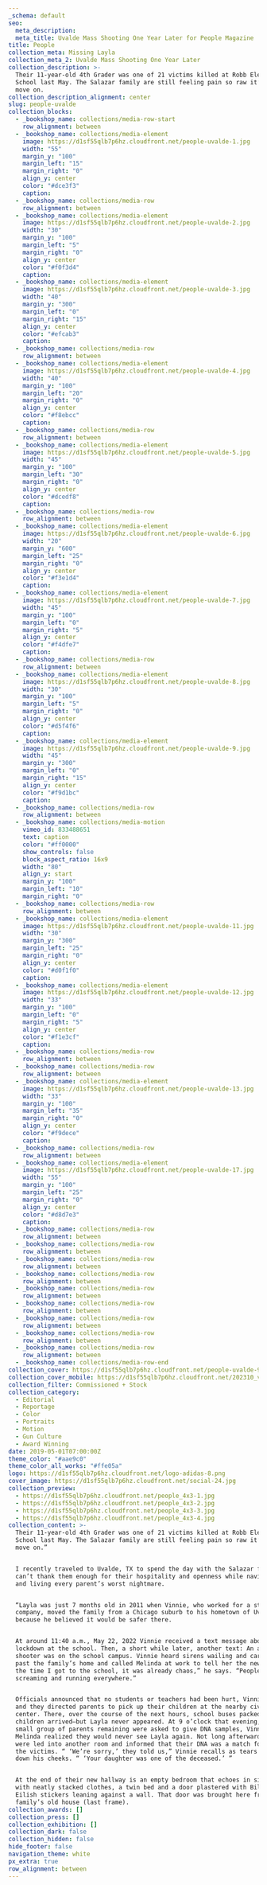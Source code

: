 ```yaml
---
_schema: default
seo:
  meta_description:
  meta_title: Uvalde Mass Shooting One Year Later for People Magazine
title: People
collection_meta: Missing Layla
collection_meta_2: Uvalde Mass Shooting One Year Later
collection_description: >-
  Their 11-year-old 4th Grader was one of 21 victims killed at Robb Elementary
  School last May. The Salazar family are still feeling pain so raw it’s hard to
  move on.
collection_description_alignment: center
slug: people-uvalde
collection_blocks:
  - _bookshop_name: collections/media-row-start
    row_alignment: between
  - _bookshop_name: collections/media-element
    image: https://d1sf55qlb7p6hz.cloudfront.net/people-uvalde-1.jpg
    width: "55"
    margin_y: "100"
    margin_left: "15"
    margin_right: "0"
    align_y: center
    color: "#dce3f3"
    caption:
  - _bookshop_name: collections/media-row
    row_alignment: between
  - _bookshop_name: collections/media-element
    image: https://d1sf55qlb7p6hz.cloudfront.net/people-uvalde-2.jpg
    width: "30"
    margin_y: "100"
    margin_left: "5"
    margin_right: "0"
    align_y: center
    color: "#f0f3d4"
    caption:
  - _bookshop_name: collections/media-element
    image: https://d1sf55qlb7p6hz.cloudfront.net/people-uvalde-3.jpg
    width: "40"
    margin_y: "300"
    margin_left: "0"
    margin_right: "15"
    align_y: center
    color: "#efcab3"
    caption:
  - _bookshop_name: collections/media-row
    row_alignment: between
  - _bookshop_name: collections/media-element
    image: https://d1sf55qlb7p6hz.cloudfront.net/people-uvalde-4.jpg
    width: "40"
    margin_y: "100"
    margin_left: "20"
    margin_right: "0"
    align_y: center
    color: "#f8ebcc"
    caption:
  - _bookshop_name: collections/media-row
    row_alignment: between
  - _bookshop_name: collections/media-element
    image: https://d1sf55qlb7p6hz.cloudfront.net/people-uvalde-5.jpg
    width: "45"
    margin_y: "100"
    margin_left: "30"
    margin_right: "0"
    align_y: center
    color: "#dcedf8"
    caption:
  - _bookshop_name: collections/media-row
    row_alignment: between
  - _bookshop_name: collections/media-element
    image: https://d1sf55qlb7p6hz.cloudfront.net/people-uvalde-6.jpg
    width: "20"
    margin_y: "600"
    margin_left: "25"
    margin_right: "0"
    align_y: center
    color: "#f3e1d4"
    caption:
  - _bookshop_name: collections/media-element
    image: https://d1sf55qlb7p6hz.cloudfront.net/people-uvalde-7.jpg
    width: "45"
    margin_y: "100"
    margin_left: "0"
    margin_right: "5"
    align_y: center
    color: "#f4dfe7"
    caption:
  - _bookshop_name: collections/media-row
    row_alignment: between
  - _bookshop_name: collections/media-element
    image: https://d1sf55qlb7p6hz.cloudfront.net/people-uvalde-8.jpg
    width: "30"
    margin_y: "100"
    margin_left: "5"
    margin_right: "0"
    align_y: center
    color: "#d5f4f6"
    caption:
  - _bookshop_name: collections/media-element
    image: https://d1sf55qlb7p6hz.cloudfront.net/people-uvalde-9.jpg
    width: "45"
    margin_y: "300"
    margin_left: "0"
    margin_right: "15"
    align_y: center
    color: "#f9d1bc"
    caption:
  - _bookshop_name: collections/media-row
    row_alignment: between
  - _bookshop_name: collections/media-motion
    vimeo_id: 833488651
    text: caption
    color: "#ff0000"
    show_controls: false
    block_aspect_ratio: 16x9
    width: "80"
    align_y: start
    margin_y: "100"
    margin_left: "10"
    margin_right: "0"
  - _bookshop_name: collections/media-row
    row_alignment: between
  - _bookshop_name: collections/media-element
    image: https://d1sf55qlb7p6hz.cloudfront.net/people-uvalde-11.jpg
    width: "30"
    margin_y: "300"
    margin_left: "25"
    margin_right: "0"
    align_y: center
    color: "#d0f1f0"
    caption:
  - _bookshop_name: collections/media-element
    image: https://d1sf55qlb7p6hz.cloudfront.net/people-uvalde-12.jpg
    width: "33"
    margin_y: "100"
    margin_left: "0"
    margin_right: "5"
    align_y: center
    color: "#f1e3cf"
    caption:
  - _bookshop_name: collections/media-row
    row_alignment: between
  - _bookshop_name: collections/media-row
    row_alignment: between
  - _bookshop_name: collections/media-element
    image: https://d1sf55qlb7p6hz.cloudfront.net/people-uvalde-13.jpg
    width: "33"
    margin_y: "100"
    margin_left: "35"
    margin_right: "0"
    align_y: center
    color: "#f9dece"
    caption:
  - _bookshop_name: collections/media-row
    row_alignment: between
  - _bookshop_name: collections/media-element
    image: https://d1sf55qlb7p6hz.cloudfront.net/people-uvalde-17.jpg
    width: "55"
    margin_y: "100"
    margin_left: "25"
    margin_right: "0"
    align_y: center
    color: "#d8d7e3"
    caption:
  - _bookshop_name: collections/media-row
    row_alignment: between
  - _bookshop_name: collections/media-row
    row_alignment: between
  - _bookshop_name: collections/media-row
    row_alignment: between
  - _bookshop_name: collections/media-row
    row_alignment: between
  - _bookshop_name: collections/media-row
    row_alignment: between
  - _bookshop_name: collections/media-row
    row_alignment: between
  - _bookshop_name: collections/media-row
    row_alignment: between
  - _bookshop_name: collections/media-row
    row_alignment: between
  - _bookshop_name: collections/media-row
    row_alignment: between
  - _bookshop_name: collections/media-row-end
collection_cover: https://d1sf55qlb7p6hz.cloudfront.net/people-uvalde-9.jpg
collection_cover_mobile: https://d1sf55qlb7p6hz.cloudfront.net/202310_vert-covers-7.jpg
collection_filter: Commissioned + Stock
collection_category:
  - Editorial
  - Reportage
  - Color
  - Portraits
  - Motion
  - Gun Culture
  - Award Winning
date: 2019-05-01T07:00:00Z
theme_color: "#aae9c0"
theme_color_all_works: "#ffe05a"
logo: https://d1sf55qlb7p6hz.cloudfront.net/logo-adidas-8.png
cover_image: https://d1sf55qlb7p6hz.cloudfront.net/social-24.jpg
collection_preview:
  - https://d1sf55qlb7p6hz.cloudfront.net/people_4x3-1.jpg
  - https://d1sf55qlb7p6hz.cloudfront.net/people_4x3-2.jpg
  - https://d1sf55qlb7p6hz.cloudfront.net/people_4x3-3.jpg
  - https://d1sf55qlb7p6hz.cloudfront.net/people_4x3-4.jpg
collection_content: >-
  Their 11-year-old 4th Grader was one of 21 victims killed at Robb Elementary
  School last May. The Salazar family are still feeling pain so raw it’s hard to
  move on.”


  I recently traveled to Uvalde, TX to spend the day with the Salazar family. I
  can’t thank them enough for their hospitality and openness while navigating
  and living every parent’s worst nightmare.


  “Layla was just 7 months old in 2011 when Vinnie, who worked for a steel
  company, moved the family from a Chicago suburb to his hometown of Uvalde
  because he believed it would be safer there.


  At around 11:40 a.m., May 22, 2022 Vinnie received a text message about a
  lockdown at the school. Then, a short while later, another text: An active
  shooter was on the school campus. Vinnie heard sirens wailing and cars racing
  past the family’s home and called Melinda at work to tell her the news. “By
  the time I got to the school, it was already chaos,” he says. “People were
  screaming and running everywhere.”


  Officials announced that no students or teachers had been hurt, Vinnie says,
  and they directed parents to pick up their children at the nearby civic
  center. There, over the course of the next hours, school buses packed with
  children arrived—but Layla never appeared. At 9 o’clock that evening, when the
  small group of parents remaining were asked to give DNA samples, Vinnie and
  Melinda realized they would never see Layla again. Not long afterward they
  were led into another room and informed that their DNA was a match for one of
  the victims. “ ‘We’re sorry,’ they told us,” Vinnie recalls as tears stream
  down his cheeks. “ ‘Your daughter was one of the deceased.’ ”


  At the end of their new hallway is an empty bedroom that echoes in silence,
  with neatly stacked clothes, a twin bed and a door plastered with Billie
  Eilish stickers leaning against a wall. That door was brought here from the
  family’s old house (last frame).
collection_awards: []
collection_press: []
collection_exhibition: []
collection_dark: false
collection_hidden: false
hide_footer: false
navigation_theme: white
px_extra: true
row_alignment: between
---
```

